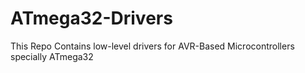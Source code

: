 # ATmega32-Drivers

This Repo Contains low-level drivers for AVR-Based Microcontrollers specially ATmega32
